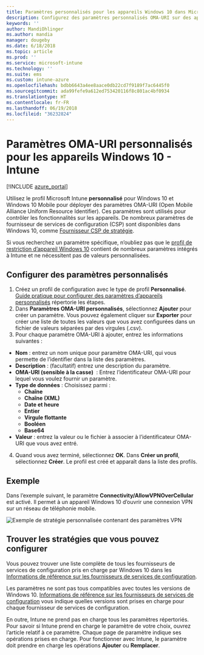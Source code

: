 ```yaml
---
title: Paramètres personnalisés pour les appareils Windows 10 dans Microsoft Intune - Azure | Microsoft Docs
description: Configurez des paramètres personnalisés OMA-URI sur des appareils exécutant Windows 10 avec un profil personnalisé dans Microsoft Intune.
keywords: ''
author: MandiOhlinger
ms.author: mandia
manager: dougeby
ms.date: 6/18/2018
ms.topic: article
ms.prod: ''
ms.service: microsoft-intune
ms.technology: ''
ms.suite: ems
ms.custom: intune-azure
ms.openlocfilehash: bdbb6643a4ee8aace0db22cd7f9189f7ac6445f0
ms.sourcegitcommit: ada99fefe9a612ed753420116f8c801ac4bf0934
ms.translationtype: HT
ms.contentlocale: fr-FR
ms.lasthandoff: 06/19/2018
ms.locfileid: "36232824"
---
```

# <a name="custom-oma-uri-settings-for-windows-10-devices---intune"></a>Paramètres OMA-URI personnalisés pour les appareils Windows 10 - Intune

[!INCLUDE [azure_portal](./includes/azure_portal.md)]

Utilisez le profil Microsoft Intune **personnalisé** pour Windows 10 et Windows 10 Mobile pour déployer des paramètres OMA-URI (Open Mobile Alliance Uniform Resource Identifier). Ces paramètres sont utilisés pour contrôler les fonctionnalités sur les appareils. De nombreux paramètres de fournisseur de services de configuration (CSP) sont disponibles dans Windows 10, comme [Fournisseur CSP de stratégie](https://technet.microsoft.com/itpro/windows/manage/how-it-pros-can-use-configuration-service-providers).

Si vous recherchez un paramètre spécifique, n’oubliez pas que le [profil de restriction d’appareil Windows 10](device-restrictions-windows-10.md) contient de nombreux paramètres intégrés à Intune et ne nécessitent pas de valeurs personnalisées.

## <a name="configure-custom-settings"></a>Configurer des paramètres personnalisés

1. Créez un profil de configuration avec le type de profil **Personnalisé**. [Guide pratique pour configurer des paramètres d’appareils personnalisés](custom-settings-configure.md) répertorie les étapes.
2. Dans **Paramètres OMA-URI personnalisés**, sélectionnez **Ajouter** pour créer un paramètre. Vous pouvez également cliquer sur **Exporter** pour créer une liste de toutes les valeurs que vous avez configurées dans un fichier de valeurs séparées par des virgules (.csv).
3. Pour chaque paramètre OMA-URI à ajouter, entrez les informations suivantes :

- **Nom** : entrez un nom unique pour paramètre OMA-URI, qui vous permette de l’identifier dans la liste des paramètres.
- **Description** : (facultatif) entrez une description du paramètre.
- **OMA-URI (sensible à la casse)**  : Entrez l’identificateur OMA-URI pour lequel vous voulez fournir un paramètre.
- **Type de données** : Choisissez parmi :
  - **Chaîne**
  - **Chaîne (XML)**
  - **Date et heure**
  - **Entier**
  - **Virgule flottante**
  - **Booléen**
  - **Base64**
- **Valeur** : entrez la valeur ou le fichier à associer à l’identificateur OMA-URI que vous avez entré.

4. Quand vous avez terminé, sélectionnez **OK**. Dans **Créer un profil**, sélectionnez **Créer**. Le profil est créé et apparaît dans la liste des profils.

## <a name="example"></a>Exemple
Dans l’exemple suivant, le paramètre **Connectivity/AllowVPNOverCellular** est activé. Il permet à un appareil Windows 10 d’ouvrir une connexion VPN sur un réseau de téléphonie mobile.

![Exemple de stratégie personnalisée contenant des paramètres VPN](./media/custom-policy-example.png)

## <a name="find-the-policies-you-can-configure"></a>Trouver les stratégies que vous pouvez configurer

Vous pouvez trouver une liste complète de tous les fournisseurs de services de configuration pris en charge par Windows 10 dans les [Informations de référence sur les fournisseurs de services de configuration](https://msdn.microsoft.com/windows/hardware/commercialize/customize/mdm/configuration-service-provider-reference).

Les paramètres ne sont pas tous compatibles avec toutes les versions de Windows 10. [Informations de référence sur les fournisseurs de services de configuration](https://msdn.microsoft.com/windows/hardware/commercialize/customize/mdm/configuration-service-provider-reference) vous indique quelles versions sont prises en charge pour chaque fournisseur de services de configuration.

En outre, Intune ne prend pas en charge tous les paramètres répertoriés. Pour savoir si Intune prend en charge le paramètre de votre choix, ouvrez l’article relatif à ce paramètre. Chaque page de paramètre indique ses opérations prises en charge. Pour fonctionner avec Intune, le paramètre doit prendre en charge les opérations **Ajouter** ou **Remplacer**.
